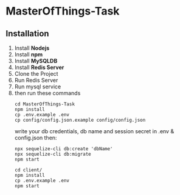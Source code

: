 # MasterOfThings-Task
## Installation

1.  Install  **Nodejs** 
2.  Install  **npm** 
3.  Install  **MySQLDB**
4.  Install  **Redis Server**
5.  Clone the Project
6.  Run Redis Server
7.  Run mysql service
8.  then run these commands     
    ```
    cd MasterOfThings-Task
    npm install
    cp .env.example .env
    cp config/config.json.example config/config.json
    ```
    write your db credentials, db name and session secret in .env & config.json then:
    ```
    npx sequelize-cli db:create 'dbName'
    npx sequelize-cli db:migrate
    npm start
    
    cd client/
    npm install
    cp .env.example .env
    npm start
    ```
